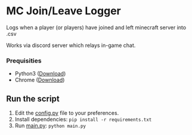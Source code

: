 # MC Join/Leave Logger
Logs when a player (or players) have joined and left minecraft server into .csv 

Works via discord server which relays in-game chat.

### Prequisities
  - Python3 ([Download](https://www.python.org/downloads/))
  - Chrome ([Download](https://www.google.com/chrome/))


## Run the script

  1. Edit the [config.py](config.py) file to your preferences.
  2. Install dependencies:   ```pip install -r requirements.txt```
  3. Run [main.py](main.py): `python main.py`
